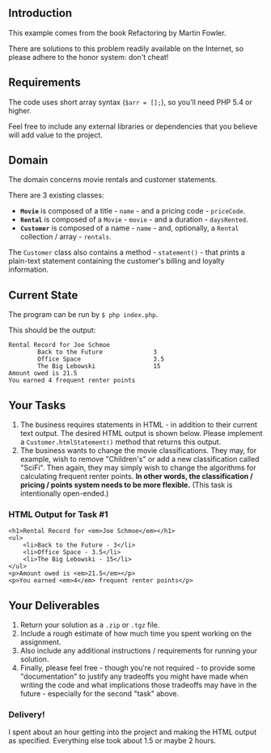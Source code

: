 ## Introduction

This example comes from the book Refactoring by Martin Fowler.

There are solutions to this problem readily available on the Internet, so please adhere to the honor system: don't cheat!

## Requirements

The code uses short array syntax (`$arr = [];`), so you'll need PHP 5.4 or higher.

Feel free to include any external libraries or dependencies that you believe will add value to the project.

## Domain

The domain concerns movie rentals and customer statements.

There are 3 existing classes:

- **`Movie`** is composed of a title - `name` - and a pricing code - `priceCode`.
- **`Rental`** is composed of a `Movie` - `movie` - and a duration - `daysRented`.
- **`Customer`** is composed of a name - `name` - and, optionally, a `Rental` collection / array - `rentals`.

The `Customer` class also contains a method - `statement()` - that prints a plain-text statement containing the customer's billing and loyalty information.

## Current State

The program can be run by `$ php index.php`.

This should be the output:

```
Rental Record for Joe Schmoe
        Back to the Future              3
        Office Space                    3.5
        The Big Lebowski                15
Amount owed is 21.5
You earned 4 frequent renter points

```

## Your Tasks

1. The business requires statements in HTML - in addition to their current text output. The desired HTML output is shown below. Please implement a `Customer.htmlStatement()` method that returns this output.
2. The business wants to change the movie classifications. They may, for example, wish to remove "Children's" or add a new classification called "SciFi". Then again, they may simply wish to change the algorithms for calculating frequent renter points. **In other words, the classification / pricing / points system needs to be more flexible.** (This task is intentionally open-ended.)

### HTML Output for Task #1

```
<h1>Rental Record for <em>Joe Schmoe</em></h1>
<ul>
    <li>Back to the Future - 3</li>
    <li>Office Space - 3.5</li>
    <li>The Big Lebowski - 15</li>
</ul>
<p>Amount owed is <em>21.5</em></p>
<p>You earned <em>4</em> frequent renter points</p>
```

## Your Deliverables

1. Return your solution as a `.zip` or `.tgz` file.
2. Include a rough estimate of how much time you spent working on the assignment.
3. Also include any additional instructions / requirements for running your solution.
4. Finally, please feel free - though you're not required - to provide some "documentation" to justify any tradeoffs you might have made when writing the code and what implications those tradeoffs may have in the future - especially for the second "task" above.




### Delivery!

I spent about an hour getting into the project and making the HTML output as specified. Everything else took about 1.5 or maybe 2 hours.

